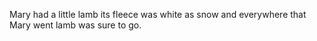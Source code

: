 Mary had a little lamb
its fleece was white as snow
and everywhere that Mary went 
lamb was sure to go.